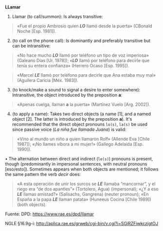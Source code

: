 **LLamar**


1) Llamar (to call/summon): Is always transitive:

> «Fue el propio Ambrosio quien ***LO*** llamó desde la puerta» (CBonald Noche [Esp. 1981]). 



2) (to call on the phone call): Is dominantly and preferably transitive but can be intransitive:

> «No hace mucho ***LO*** llamó por teléfono un tipo de voz imperiosa» (Galeano Días [Ur. 1978]);
> «***LO*** llamó por teléfono para decirle que tenía su entera confianza» (Herrero Ocaso [Esp. 1995]).


> «Marcel ***LE*** llamó por teléfono para decirle que Ana estaba muy mal» (Aguilera Caricia [Méx. 1983]).



3) (to knock/make a sound to signal a desire to enter somewhere): Intransitive, the object introduced by the preposition **a**:

> «Apenas cuelga, llaman **a** la puerta» (Martínez Vuelo [Arg. 2002]).



4) (to apply a name): Takes two direct objects (a name [1], and a named object [2]. The latter is introduced by the preposition **a**). It's recommended that the direct object pronouns `lo(s)`, `la(s)` be used since passive voice (*La niña fue llamada Juana*) is valid:

> «Vino al mundo un niño a quien llamaron Rolf» (Allende Eva [Chile 1987]);
> «¡No llames víbora a mi mujer!» (Gallego Adelaida [Esp. 1990]).



• The alternation between direct and indirect (`le(s)`) pronouns is present, though (predominantly in impersonal sentences, with neutral pronouns [eso/esto]). Sometimes appears when both objects are mentioned; it follows the same pattern the verb *decir* does:

> «A esta operación de unir los surcos se ***LE*** llamaba “mancornar”, y el riego era “de dos apantles”» (Tortolero, Agua) (impersonal);
> «¿Y a eso ***LE*** llamas amistad?» (Salisachs, Gangrena) (neuter pronoun);
> «En España a la papa ***LE*** llaman patata»  (Huneeus Cocina [Chile 1989]) (both objects).



Fuente: DPD: <https://www.rae.es/dpd/llamar>


NGLE §16.9g-i: http://aplica.rae.es/grweb/cgi-bin/v.cgi?i=SGiRZFiwkczjgtOJ
